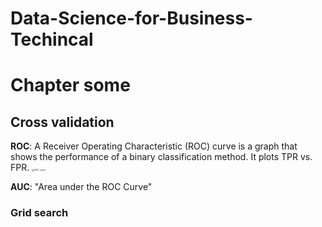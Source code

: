 # Data-Science-for-Business-Techincal


# Chapter some
## Cross validation

**ROC**: A Receiver Operating Characteristic (ROC) curve is a graph that shows the performance of a binary classification method. It plots TPR vs. FPR.
<img alt="ROC curve" src="https://miro.medium.com/v2/resize:fit:1358/1*Bgc9QOjhnL70g2SQxyj6hQ.png" style="zoom: 25%;">

**AUC**: "Area under the ROC Curve"

### Grid search
